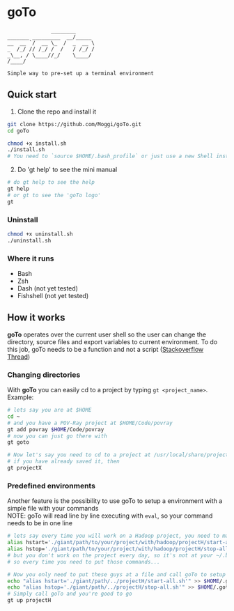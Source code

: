# goTo
```
              ________      
_______ _________  __/_____
__  __ `/  __ \_  /  _  __ \
_  /_/ // /_/ /  /   / /_/ /
_\__, / \____//_/    \____/
/____/                      

Simple way to pre-set up a terminal environment                                     
```

## Quick start

1. Clone the repo and install it
 ```sh
 git clone https://github.com/Moggi/goTo.git
 cd goTo

 chmod +x install.sh
 ./install.sh
 # You need to `source $HOME/.bash_profile` or just use a new Shell instance
 ```

2. Do 'gt help' to see the mini manual
 ```sh
 # do gt help to see the help
 gt help
 # or gt to see the 'goTo logo'
 gt
 ```

### Uninstall  
```sh
chmod +x uninstall.sh
./uninstall.sh
```

### Where it runs
- Bash
- Zsh
- Dash (not yet tested)
- Fishshell (not yet tested)

## How it works

__goTo__ operates over the current user shell so the user can change the directory, source files and export variables to current environment. To do this job, goTo needs to be a function and not a script ([Stackoverflow Thread](http://stackoverflow.com/a/1464266))

### Changing directories
With __goTo__ you can easily cd to a project by typing `gt <project_name>`. Example:
```sh
# lets say you are at $HOME
cd ~
# and you have a POV-Ray project at $HOME/Code/povray
gt add povray $HOME/Code/povray
# now you can just go there with
gt goto

# Now let's say you need to cd to a project at /usr/local/share/projectX/
# if you have already saved it, then
gt projectX
```

### Predefined environments
Another feature is the possibility to use goTo to setup a environment with a simple file with your commands  
NOTE: goTo will read line by line executing with `eval`, so your command needs to be in one line
```sh
# lets say every time you will work on a Hadoop project, you need to make two alias
alias hstart='./giant/path/to/your/project/with/hadoop/projectH/start-all.sh'
alias hstop='./giant/path/to/your/project/with/hadoop/projectH/stop-all.sh'
# but you don't work on the project every day, so it's not at your ~/.bash_profile or similar
# so every time you need to put those commands...

# Now you only need to put these guys at a file and call goTo to setup them to you
echo "alias hstart='./giant/path/../projectH/start-all.sh'" >> $HOME/.goto/evns/projectH
echo "alias hstop='./giant/path/../projectH/stop-all.sh'" >> $HOME/.goto/evns/projectH
# Simply call goTo and you're good to go
gt up projectH
```
